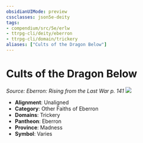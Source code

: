 ```yaml
---
obsidianUIMode: preview
cssclasses: json5e-deity
tags:
- compendium/src/5e/erlw
- ttrpg-cli/deity/eberron
- ttrpg-cli/domain/trickery
aliases: ["Cults of the Dragon Below"]
---
```

# Cults of the Dragon Below
*Source: Eberron: Rising from the Last War p. 141* 
![](/3-Mechanics/CLI/deities/img/erlw-cults-of-khyber.webp#symbol)

- **Alignment**: Unaligned
- **Category**: Other Faiths of Eberron
- **Domains**: Trickery
- **Pantheon**: Eberron
- **Province**: Madness
- **Symbol**: Varies